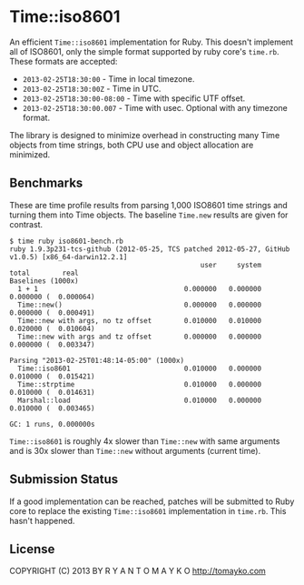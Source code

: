 Time::iso8601
=============

An efficient `Time::iso8601` implementation for Ruby. This doesn't implement all
of ISO8601, only the simple format supported by ruby core's `time.rb`. These
formats are accepted:

 - `2013-02-25T18:30:00` - Time in local timezone.
 - `2013-02-25T18:30:00Z` - Time in UTC.
 - `2013-02-25T18:30:00-08:00` - Time with specific UTF offset.
 - `2013-02-25T18:30:00.007` - Time with usec. Optional with any timezone format.

The library is designed to minimize overhead in constructing many Time objects
from time strings, both CPU use and object allocation are minimized.

Benchmarks
----------

These are time profile results from parsing 1,000 ISO8601 time strings and
turning them into Time objects. The baseline `Time.new` results are given for
contrast.

    $ time ruby iso8601-bench.rb
    ruby 1.9.3p231-tcs-github (2012-05-25, TCS patched 2012-05-27, GitHub v1.0.5) [x86_64-darwin12.2.1]
                                                   user     system      total        real
    Baselines (1000x)
      1 + 1                                    0.000000   0.000000   0.000000 (  0.000064)
      Time::new()                              0.000000   0.000000   0.000000 (  0.000491)
      Time::new with args, no tz offset        0.010000   0.010000   0.020000 (  0.010604)
      Time::new with args and tz offset        0.000000   0.000000   0.000000 (  0.003347)

    Parsing "2013-02-25T01:48:14-05:00" (1000x)
      Time::iso8601                            0.010000   0.000000   0.010000 (  0.015421)
      Time::strptime                           0.010000   0.000000   0.010000 (  0.014631)
      Marshal::load                            0.010000   0.000000   0.010000 (  0.003465)

    GC: 1 runs, 0.000000s

`Time::iso8601` is roughly 4x slower than `Time::new` with same arguments and is
30x slower than `Time::new` without arguments (current time).

Submission Status
-----------------

If a good implementation can be reached, patches will be submitted to Ruby core
to replace the existing `Time::iso8601` implementation in `time.rb`. This hasn't
happened.

License
-------

COPYRIGHT (C) 2013 BY   R Y A N   T O M A Y K O   <http://tomayko.com>
